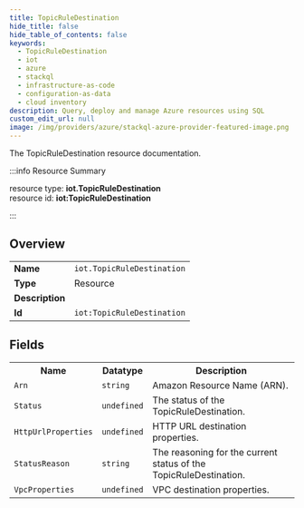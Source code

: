 ```yaml
---
title: TopicRuleDestination
hide_title: false
hide_table_of_contents: false
keywords:
  - TopicRuleDestination
  - iot
  - azure
  - stackql
  - infrastructure-as-code
  - configuration-as-data
  - cloud inventory
description: Query, deploy and manage Azure resources using SQL
custom_edit_url: null
image: /img/providers/azure/stackql-azure-provider-featured-image.png
---
```

The TopicRuleDestination resource documentation.

:::info Resource Summary

<div class="row">
<div class="providerDocColumn">
<span>resource type:&nbsp;<b>iot.TopicRuleDestination</b></span><br />
<span>resource id:&nbsp;<b>iot:TopicRuleDestination</b></span><br />
</div>
</div>

:::

## Overview
<table><tbody>
<tr><td><b>Name</b></td><td><code>iot.TopicRuleDestination</code></td></tr>
<tr><td><b>Type</b></td><td>Resource</td></tr>
<tr><td><b>Description</b></td><td></td></tr>
<tr><td><b>Id</b></td><td><code>iot:TopicRuleDestination</code></td></tr>
</tbody></table>

## Fields
<table><tbody>
<tr><th>Name</th><th>Datatype</th><th>Description</th></tr>
<tr><td><code>Arn</code></td><td><code>string</code></td><td>Amazon Resource Name (ARN).</td></tr><tr><td><code>Status</code></td><td><code>undefined</code></td><td>The status of the TopicRuleDestination.</td></tr><tr><td><code>HttpUrlProperties</code></td><td><code>undefined</code></td><td>HTTP URL destination properties.</td></tr><tr><td><code>StatusReason</code></td><td><code>string</code></td><td>The reasoning for the current status of the TopicRuleDestination.</td></tr><tr><td><code>VpcProperties</code></td><td><code>undefined</code></td><td>VPC destination properties.</td></tr>
</tbody></table>